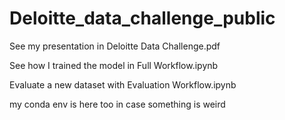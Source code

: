 # Deloitte_data_challenge_public

See my presentation in Deloitte Data Challenge.pdf

See how I trained the model in Full Workflow.ipynb

Evaluate a new dataset with Evaluation Workflow.ipynb

my conda env is here too in case something is weird